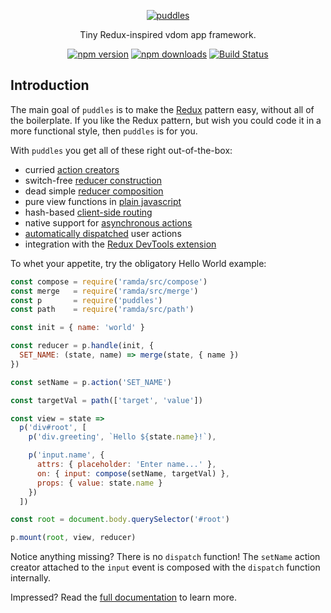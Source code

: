 <p align="center">
  <a href="#"><img src="https://cloud.githubusercontent.com/assets/888052/21037000/31cc30c0-bd98-11e6-9f9e-16faabfb1c25.png" alt="puddles" style="max-width:100%;"></a>
</p>
<p align="center">
  Tiny Redux-inspired vdom app framework.
</p>
<p align="center">
  <a href="https://www.npmjs.com/package/puddles"><img src="https://img.shields.io/npm/v/puddles.svg" alt="npm version" style="max-width:100%;"></a> <a href="https://www.npmjs.com/package/puddles"><img src="https://img.shields.io/npm/dm/puddles.svg" alt="npm downloads" style="max-width:100%;"></a> <a href="https://travis-ci.org/flintinatux/puddles"><img src="https://travis-ci.org/flintinatux/puddles.svg?branch=master" alt="Build Status" style="max-width:100%;"></a>
</p>

## Introduction

The main goal of `puddles` is to make the [Redux](http://redux.js.org/) pattern easy, without all of the boilerplate.  If you like the Redux pattern, but wish you could code it in a more functional style, then `puddles` is for you.

With `puddles` you get all of these right out-of-the-box:

- curried [action creators](https://github.com/flintinatux/puddles/blob/master/docs/API.md#paction)
- switch-free [reducer construction](https://github.com/flintinatux/puddles/blob/master/docs/API.md#phandle)
- dead simple [reducer composition](https://github.com/flintinatux/puddles/blob/master/docs/API.md#pcombine)
- pure view functions in [plain javascript](https://github.com/flintinatux/puddles/blob/master/docs/API.md#p)
- hash-based [client-side routing](https://github.com/flintinatux/puddles/blob/master/docs/API.md#proute)
- native support for [asynchronous actions](https://github.com/flintinatux/puddles/blob/master/docs/API.md#paction)
- [automatically dispatched](https://github.com/flintinatux/puddles/blob/master/docs/API.md#pmount) user actions
- integration with the [Redux DevTools extension](https://github.com/flintinatux/puddles/blob/master/docs/API.md#pdevtools)

To whet your appetite, try the obligatory Hello World example:

```js
const compose = require('ramda/src/compose')
const merge   = require('ramda/src/merge')
const p       = require('puddles')
const path    = require('ramda/src/path')

const init = { name: 'world' }

const reducer = p.handle(init, {
  SET_NAME: (state, name) => merge(state, { name })
})

const setName = p.action('SET_NAME')

const targetVal = path(['target', 'value'])

const view = state =>
  p('div#root', [
    p('div.greeting', `Hello ${state.name}!`),

    p('input.name', {
      attrs: { placeholder: 'Enter name...' },
      on: { input: compose(setName, targetVal) },
      props: { value: state.name }
    })
  ])

const root = document.body.querySelector('#root')

p.mount(root, view, reducer)
```

Notice anything missing?  There is no `dispatch` function!  The `setName` action creator attached to the `input` event is composed with the `dispatch` function internally.

Impressed?  Read the [full documentation](https://github.com/flintinatux/puddles/blob/master/docs/API.md) to learn more.
